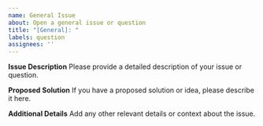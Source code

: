 ```yaml
---
name: General Issue
about: Open a general issue or question
title: "[General]: "
labels: question
assignees: ''
---
```


**Issue Description**
Please provide a detailed description of your issue or question.

**Proposed Solution**
If you have a proposed solution or idea, please describe it here.

**Additional Details**
Add any other relevant details or context about the issue.